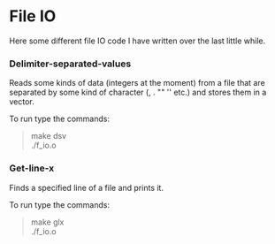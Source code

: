 # File IO

Here some different file IO code I have written over the last little while.

### Delimiter-separated-values
Reads some kinds of data (integers at the moment) from a file that are separated
by some kind of character (, . "" '' etc.) and stores them in a vector.

To run type the commands:

>make dsv                                                                       
>./f_io.o

### Get-line-x
Finds a specified line of a file and prints it.

To run type the commands:

>make glx                                                                       
>./f_io.o